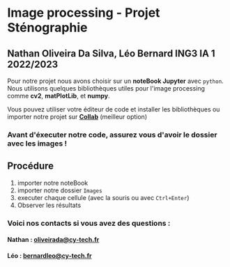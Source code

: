 # Image processing  -  Projet Sténographie
## Nathan Oliveira Da Silva, Léo Bernard ING3 IA 1 2022/2023

Pour notre projet nous avons choisir sur un **noteBook Jupyter** avec `python`. Nous utilisons quelques bibliothèques utiles pour l'image processing comme **cv2**, **matPlotLib**, et **numpy**.


Vous pouvez utiliser votre éditeur de code et installer les bibliothèques ou importer notre projet sur **[Collab](https://colab.research.google.com/)** (meilleur option)

### Avant d'éxecuter notre code, assurez vous d'avoir le dossier avec les images !

## Procédure
1. importer notre noteBook
2. importer notre dossier `Images`
3. executer chaque cellule (avec la souris ou avec `Ctrl+Enter`)
4. Observer les résultats

### Voici nos contacts si vous avez des questions :
#### Nathan : oliveirada@cy-tech.fr
#### Léo : bernardleo@cy-tech.fr
